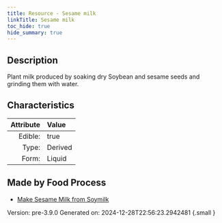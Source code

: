 ```yaml
---
title: Resource - Sesame milk
linkTitle: Sesame milk
toc_hide: true
hide_summary: true
---
```


## Description
Plant milk produced by soaking dry Soybean and sesame seeds and grinding them with water.

## Characteristics

| Attribute      | Value |
|--------:|:------|
|Edible:|true|
|Type:|Derived|
|Form:|Liquid|
 



## Made by Food Process

- [Make Sesame Milk from Soymilk](/docs/definitions/food/make-sesame-milk-from-soymilk)

    

Version: pre-3.9.0 Generated on: 2024-12-28T22:56:23.2942481
{.small }
